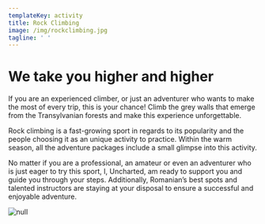 ```yaml
---
templateKey: activity
title: Rock Climbing
image: /img/rockclimbing.jpg
tagline: ' '
---
```

# We take you higher and higher

If you are an experienced climber, or just an adventurer who wants to make the most of every trip, this is your chance! Climb the grey walls that emerge from the Transylvanian forests and make this experience unforgettable. 

Rock climbing is a fast-growing sport in regards to its popularity and the people choosing it as an unique activity to practice. Within the warm season, all the adventure packages include a small glimpse into this activity. 

No matter if you are a professional, an amateur or even an adventurer who is just eager to try this sport, I, Uncharted, am ready to support you and guide you through your steps.  Additionally, Romanian’s best spots and talented instructors are staying at your disposal to ensure a successful and enjoyable adventure.

![null](/img/rumænien-240317-15743.jpg)
